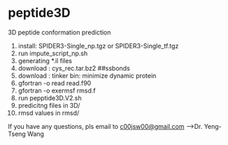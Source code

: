 # peptide3D
3D peptide conformation prediction
1. install: SPIDER3-Single_np.tgz or  SPIDER3-Single_tf.tgz
2. run impute_script_np.sh
3. generating *.il files
4. download : cys_rec.tar.bz2 ##ssbonds 
5. download : tinker bin: minimize dynamic protein
6. gfortran -o read read.f90
7. gfortran -o exermsf rmsd.f
8. run pepptide3D.V2.sh
9. predicitng files in 3D/
10. rmsd values in rmsd/


If you have any questions, pls email to c00jsw00@gmail.com  -->Dr. Yeng-Tseng Wang
